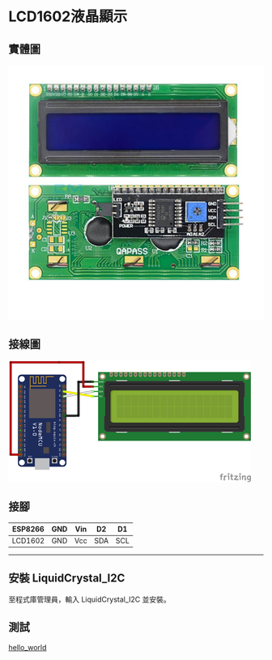 # LCD1602液晶顯示

## 實體圖

![alt text](image_lcd1602.png)

## 接線圖

![alt text](image_circuit.png)

## 接腳

|ESP8266|GND|Vin|D2|D1|
|-|-|-|-|-|
|LCD1602|GND|Vcc|SDA|SCL|

---

## 安裝 LiquidCrystal_I2C

至程式庫管理員，輸入 LiquidCrystal_I2C 並安裝。

## 測試

[hello_world](/esp8266/lcd/lcd_hello.ino)
